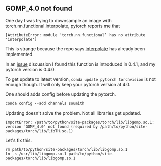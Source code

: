 ## GOMP_4.0 not found

One day I was trying to downsample an image with torch.nn.functional.interpolate, pytorch reports me that 

```shell
[AttributeError: module ‘torch.nn.functional’ has no attribute 'interpolate']
```

This is strange because the repo says [interpolate](https://pytorch.org/docs/stable/nn.html?highlight=interpolate#torch.nn.functional.interpolate) has already been implemented.

In an [issue](https://github.com/1adrianb/face-alignment/issues/110) discussion I found this function is introduced in 0.4.1, and my pytorch version is 0.4.0. 



To get update to latest version, `conda update pytorch torchvision` is not enough though. It will only keep your pytorch version at 4.0.

One should adds config before updating the pytorch.

```shell
conda config --add channels soumith
```



Updating doesn't solve the problem. Not all libraries get updated. 

```shell
ImportError: /path/to/python/site-packages/torch/lib/libgomp.so.1: version `GOMP_4.0' not found (required by /path/to/python/site-packages/torch/lib/libTH.so.1)
```

Let's fix this.

```
rm path/to/python/site-packages/torch/lib/libgomp.so.1
ln -s /usr/lib/libgomp.so.1 path/to/python/site-packages/torch/lib/libgomp.so.1
```





